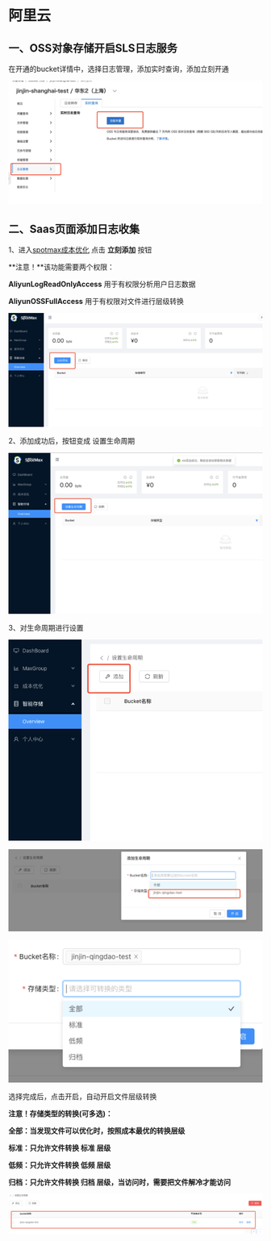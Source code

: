 # 阿里云

## 一、OSS对象存储开启SLS日志服务

在开通的bucket详情中，选择日志管理，添加实时查询，添加立刻开通

![](../../.gitbook/assets/image%20%28188%29.png)

## 二、Saas页面添加日志收集

1、进入[spotmax成本优化](https://manage.spotmaxtech.com/) 点击 **立刻添加** 按钮

**注意！**该功能需要两个权限：

**AliyunLogReadOnlyAccess** 用于有权限分析用户日志数据

**AliyunOSSFullAccess** 用于有权限对文件进行层级转换

![](../../.gitbook/assets/image%20%28190%29.png)

2、添加成功后，按钮变成 设置生命周期

![](../../.gitbook/assets/image%20%28192%29.png)

3、对生命周期进行设置

![](../../.gitbook/assets/image%20%28193%29.png)

![](../../.gitbook/assets/image%20%28195%29.png)

![](../../.gitbook/assets/image%20%28194%29.png)

选择完成后，点击开启，自动开启文件层级转换

**注意！存储类型的转换\(可多选\)：**

**全部：当发现文件可以优化时，按照成本最优的转换层级**

**标准：只允许文件转换 标准 层级**

**低频：只允许文件转换 低频 层级**

**归档：只允许文件转换 归档 层级，当访问时，需要把文件解冷才能访问**

![](../../.gitbook/assets/image%20%28191%29.png)

